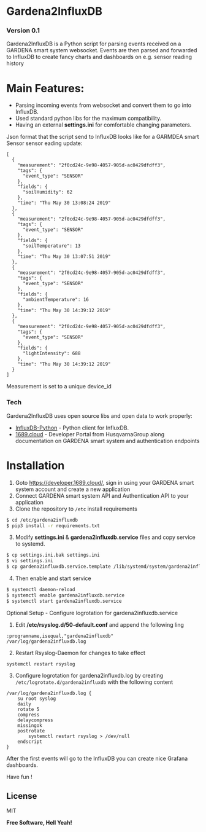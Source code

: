 # Gardena2InfluxDB
### Version 0.1

Gardena2InfluxDB is a Python script for parsing events received on a GARDENA smart system websocket. 
Events are then parsed and forwarded to InfluxDB to create fancy charts and dashboards on e.g. sensor reading history

# Main Features:

  - Parsing incoming events from websocket and convert them to go into InfluxDB.
  - Used standard python libs for the maximum compatibility.
  - Having an external **settings.ini** for comfortable changing parameters.

Json format that the script send to InfluxDB looks like for a GARMDEA smart Sensor sensor eading update:
```
[
  {
    "measurement": "2f0cd24c-9e98-4057-905d-ac0429dfdff3",
    "tags": {
      "event_type": "SENSOR"
    },
    "fields": {
      "soilHumidity": 62
    },
    "time": "Thu May 30 13:08:24 2019"
  },
  {
    "measurement": "2f0cd24c-9e98-4057-905d-ac0429dfdff3",
    "tags": {
      "event_type": "SENSOR"
    },
    "fields": {
      "soilTemperature": 13
    },
    "time": "Thu May 30 13:07:51 2019"
  },
  {
    "measurement": "2f0cd24c-9e98-4057-905d-ac0429dfdff3",
    "tags": {
      "event_type": "SENSOR"
    },
    "fields": {
      "ambientTemperature": 16
    },
    "time": "Thu May 30 14:39:12 2019"
  },
  {
    "measurement": "2f0cd24c-9e98-4057-905d-ac0429dfdff3",
    "tags": {
      "event_type": "SENSOR"
    },
    "fields": {
      "lightIntensity": 688
    },
    "time": "Thu May 30 14:39:12 2019"
  }
]
```
Measurement is set to a unique device_id 

### Tech

Gardena2InfluxDB uses open source libs and open data to work properly:

* [InfluxDB-Python](https://github.com/influxdata/influxdb-python) - Python client for InfluxDB.
* [1689.cloud](https://developer.1689.cloud/) - Developer Portal from HusqvarnaGroup along documentation on GARDENA smart system and authentication endpoints

# Installation
1) Goto https://developer.1689.cloud/, sign in using your GARDENA smart system account and create a new application
2) Connect GARDENA smart system API and Authentication API to your application
2) Clone the repository to `/etc` install requirements
```sh
$ cd /etc/gardena2influxdb
$ pip3 install -r requirements.txt
```
3) Modify **settings.ini** & **gardena2influxdb.service** files and copy service to systemd.
```sh
$ cp settings.ini.bak settings.ini
$ vi settings.ini
$ cp gardena2influxdb.service.template /lib/systemd/system/gardena2influxdb.service
```
4) Then enable and start service
```sh
$ systemctl daemon-reload
$ systemctl enable gardena2influxdb.service
$ systemctl start gardena2influxdb.service
```
Optional Setup - Configure logrotation for gardena2influxdb.service
1) Edit **/etc/rsyslog.d/50-default.conf** and append the following ling
```
:programname,isequal,"gardena2influxdb"         /var/log/gardena2influxdb.log
```
2) Restart Rsyslog-Daemon for changes to take effect
```
systemctl restart rsyslog
```
3) Configure logrotation for gardena2influxdb.log by creating `/etc/logrotate.d/gardena2influxdb` with the following content
```
/var/log/gardena2influxdb.log { 
    su root syslog
    daily
    rotate 5
    compress
    delaycompress
    missingok
    postrotate
        systemctl restart rsyslog > /dev/null
    endscript    
}
```

After the first events will go to the InfluxDB you can create nice Grafana dashboards.

Have fun !

License
----

MIT

**Free Software, Hell Yeah!**
